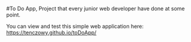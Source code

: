 #To Do App, Project that every junior web developer have done at some point. 

You can view and test this simple web application here: 
https://tenczowy.github.io/toDoApp/
